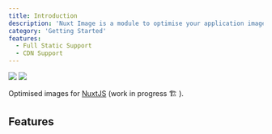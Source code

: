 ```yaml
---
title: Introduction
description: 'Nuxt Image is a module to optimise your application images.'
category: 'Getting Started'
features:
  - Full Static Support
  - CDN Support
---
```


<img src="/preview.png" placeholder class="light-img" />
<img src="/preview-dark.png" placeholder class="dark-img" />

Optimised images for [NuxtJS](https://nuxtjs.org) (work in progress 🏗 ).

## Features

<list :items="features"></list>

